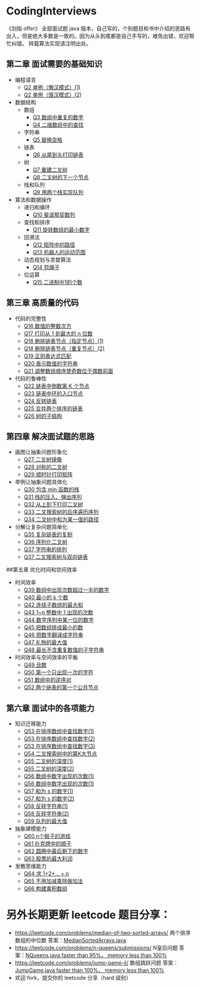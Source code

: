 # CodingInterviews
《剑指 offer》 全部面试题 java 版本，自己写的，个别题目和书中介绍的思路有出入，但是绝大多数是一致的。因为从头到尾都是自己手写的，难免出错，欢迎帮忙纠错。
转载算法实现请注明出处。

## 第二章 面试需要的基础知识
- 编程语言
    - [Q2 单例（懒汉模式）(1)](https://github.com/flying1020/CodingInterviews/blob/master/src/test/java/chapter2/Q2_Singleton1.java)
    - [Q2 单例（饿汉模式）(2)](https://github.com/flying1020/CodingInterviews/blob/master/src/test/java/chapter2/Q2_Singleton2.java)
- 数据结构
    - 数组
        - [Q3 数组中重复的数字](https://github.com/flying1020/CodingInterviews/blob/master/src/test/java/chapter2/Q3_RepeatNumInArray.java)
        - [Q4 二维数组中的查找](https://github.com/flying1020/CodingInterviews/blob/master/src/test/java/chapter2/Q4_SearchInTwoDimensionArray.java)
    - 字符串
        - [Q5 替换空格](https://github.com/flying1020/CodingInterviews/blob/master/src/test/java/chapter2/Q5_ReplaceBlankInString.java)
    - 链表
        - [Q6 从尾到头打印链表](https://github.com/flying1020/CodingInterviews/blob/master/src/test/java/chapter2/Q6_PrintLinkedReverseOrder.java)
    - 树
        - [Q7 重建二叉树](https://github.com/flying1020/CodingInterviews/blob/master/src/test/java/chapter2/Q7_RebuildBinaryTree.java)
        - [Q8 二叉树的下一个节点](https://github.com/flying1020/CodingInterviews/blob/master/src/test/java/chapter2/Q8_FindNextNodeInTree.java)
    - 栈和队列
        - [Q9 用两个栈实现队列](https://github.com/flying1020/CodingInterviews/blob/master/src/test/java/chapter2/Q9_TowStackSimulateQueue.java)
- 算法和数据操作
    - 递归和循环  
        - [Q10 斐波那契数列](https://github.com/flying1020/CodingInterviews/blob/master/src/test/java/chapter2/Q10_Fibonacci.java)
    - 查找和排序
        - [Q11 旋转数组的最小数字](https://github.com/flying1020/CodingInterviews/blob/master/src/test/java/chapter2/Q11_FindMinimumInReversedArray.java)
    - 回溯法        
        - [Q12 矩阵中的路径](https://github.com/flying1020/CodingInterviews/blob/master/src/test/java/chapter2/Q12_PathInMatrix.java)
        - [Q13 机器人的运动范围](https://github.com/flying1020/CodingInterviews/blob/master/src/test/java/chapter2/Q13_RobotMove.java)
    - 动态规划与贪婪算法
        - [Q14 剪绳子](https://github.com/flying1020/CodingInterviews/blob/master/src/test/java/chapter2/Q14_CutString.java)
    - 位运算
        - [Q15 二进制中1的个数](https://github.com/flying1020/CodingInterviews/blob/master/src/test/java/chapter2/Q15_CountNumOfOneInBinaryNum.java)
## 第三章 高质量的代码
- 代码的完整性
    - [Q16 数值的整数次方](https://github.com/flying1020/CodingInterviews/blob/master/src/test/java/chapter3/Q16_Power.java)
    - [Q17 打印从 1 到最大的 n 位数](https://github.com/flying1020/CodingInterviews/blob/master/src/test/java/chapter3/Q17_PrintOneToMaxNum.java)
    - [Q18 删除链表节点（指定节点）(1)](https://github.com/flying1020/CodingInterviews/blob/master/src/test/java/chapter3/Q18_DelLinkedNodeInO1Spend.java)
    - [Q18 删除链表节点（重复节点）(2)](https://github.com/flying1020/CodingInterviews/blob/master/src/test/java/chapter3/Q18_DelRepeatLinkedNode.java)
    - [Q19 正则表达式匹配](https://github.com/flying1020/CodingInterviews/blob/master/src/test/java/chapter3/Q19_SimpleRegularExpression.java)
    - [Q20 表示数值的字符串](https://github.com/flying1020/CodingInterviews/blob/master/src/test/java/chapter3/Q20_CheckNumFormat.java)
    - [Q21 调整数组顺序使奇数位于偶数前面](https://github.com/flying1020/CodingInterviews/blob/master/src/test/java/chapter3/Q21_1_RegularizedOddBeforeEven.java)
- 代码的鲁棒性
    - [Q22 链表中倒数第 K 个节点](https://github.com/flying1020/CodingInterviews/blob/master/src/test/java/chapter3/Q22_TheLastKInLLinked.java)
    - [Q23 链表中环的入口节点](https://github.com/flying1020/CodingInterviews/blob/master/src/test/java/chapter3/Q23_EntranceOfCycleLinked.java)
    - [Q24 反转链表](https://github.com/flying1020/CodingInterviews/blob/master/src/test/java/chapter3/Q24_ReverseLinked.java)
    - [Q25 合并两个排序的链表](https://github.com/flying1020/CodingInterviews/blob/master/src/test/java/chapter3/Q25_MergeSortedLinked.java)
    - [Q26 树的子结构](https://github.com/flying1020/CodingInterviews/blob/master/src/test/java/chapter3/Q26_RecognizeSubTree.java)
## 第四章 解决面试题的思路
- 画图让抽象问题形象化
    - [Q27 二叉树镜像](https://github.com/flying1020/CodingInterviews/blob/master/src/test/java/chapter4/Q27_MirrorBinaryTree.java)
    - [Q28 对称的二叉树](https://github.com/flying1020/CodingInterviews/blob/master/src/test/java/chapter4/Q28_IfABinaryTreeIsMirroTree.java)
    - [Q29 顺时针打印矩阵](https://github.com/flying1020/CodingInterviews/blob/master/src/test/java/chapter4/Q29_PrintMatrixClockWise.java)
- 举例让抽象问题具体化
    - [Q30 包含 min 函数的栈](https://github.com/flying1020/CodingInterviews/blob/master/src/test/java/chapter4/Q30_StackWithMinimumFucntion.java)
    - [Q31 栈的压入、弹出序列](https://github.com/flying1020/CodingInterviews/blob/master/src/test/java/chapter4/Q31_SequenceOfStackPushAndPop.java)
    - [Q32 从上到下打印二叉树](https://github.com/flying1020/CodingInterviews/blob/master/src/test/java/chapter4/Q32_DFSBinaryTree.java)
    - [Q33 二叉搜索树的后序遍历序列](https://github.com/flying1020/CodingInterviews/blob/master/src/test/java/chapter4/Q33_IfASequenceCanBePostOrderOfASearchBinaryTree.java)
    - [Q34 二叉树中和为某一值的路径](https://github.com/flying1020/CodingInterviews/blob/master/src/test/java/chapter4/Q34_SpecifiedPathInBinaryTree.java)
- 分解让复杂问题简单化
    - [Q35 复杂链表的复制](https://github.com/flying1020/CodingInterviews/blob/master/src/test/java/chapter4/Q35_CopyComplexLinked.java)
    - [Q36 序列化二叉树](https://github.com/flying1020/CodingInterviews/blob/master/src/test/java/chapter4/Q36_SerializeAndDeserializeBinaryTree.java)
    - [Q37 字符串的排列](https://github.com/flying1020/CodingInterviews/blob/master/src/test/java/chapter4/Q37_PermutationsOfString.java)
    - [Q37 二叉搜索树与双向链表](https://github.com/flying1020/CodingInterviews/blob/master/src/test/java/chapter4/Q38_ConvertSearchBinaryTreeToTowWayLinked.java)

##第五章 优化时间和空间效率
- 时间效率
    - [Q39 数组中出现次数超过一半的数字](https://github.com/flying1020/CodingInterviews/blob/master/src/test/java/chapter5/Q39_MoreThanHalfInArray.java)
    - [Q40 最小的 k 个数](https://github.com/flying1020/CodingInterviews/blob/master/src/test/java/chapter5/Q40_FirstKInArray.java)
    - [Q42 连续子数组的最大和](https://github.com/flying1020/CodingInterviews/blob/master/src/test/java/chapter5/Q42_MaxSubSequence.java)
    - [Q43 1~n 整数中 1 出现的次数](https://github.com/flying1020/CodingInterviews/blob/master/src/test/java/chapter5/Q43_SumOfOne.java)
    - [Q44 数字序列中某一位的数字](https://github.com/flying1020/CodingInterviews/blob/master/src/test/java/chapter5/Q44_NumWhichIndexIsN.java)
    - [Q45 把数组排成最小的数 ](https://github.com/flying1020/CodingInterviews/blob/master/src/test/java/chapter5/Q45_MinimumNum.java)
    - [Q46 把数字翻译成字符串](https://github.com/flying1020/CodingInterviews/blob/master/src/test/java/chapter5/Q46_ConvertNumToString.java)
    - [Q47 礼物的最大值](https://github.com/flying1020/CodingInterviews/blob/master/src/test/java/chapter5/Q47_MaxVauleOfGift.java)
    - [Q48 最长不含重复数值的子字符串](https://github.com/flying1020/CodingInterviews/blob/master/src/test/java/chapter5/Q48_MaxSubStringWithoutRepeat.java)
- 时间效率与空间效率的平衡
    - [Q49 丑数](https://github.com/flying1020/CodingInterviews/blob/master/src/test/java/chapter5/Q49_UglyNumber.java)
    - [Q50 第一个只出现一次的字符](https://github.com/flying1020/CodingInterviews/blob/master/src/test/java/chapter5/Q50_FistAtMostOnceCharacter.java)
    - [Q51 数组中的逆序对](https://github.com/flying1020/CodingInterviews/blob/master/src/test/java/chapter5/Q51_ReverseOrderPairInArray.java)
    - [Q52 两个链表的第一个公共节点](https://github.com/flying1020/CodingInterviews/blob/master/src/test/java/chapter5/Q52_FirstConfluence.java)
## 第六章 面试中的各项能力
- 知识迁移能力
    - [Q53 在排序数组中查找数字(1)](https://github.com/flying1020/CodingInterviews/blob/master/src/test/java/chapter6/Q53_1_CountTimesOfNumInSortedArray.java)
    - [Q53 在排序数组中查找数字(2)](https://github.com/flying1020/CodingInterviews/blob/master/src/test/java/chapter6/Q53_2_AbsentNumber.java)
    - [Q53 在排序数组中查找数字(3)](https://github.com/flying1020/CodingInterviews/blob/master/src/test/java/chapter6/Q53_3_NumWhichEqualsIndexOfItSelf.java)
    - [Q54 二叉搜索树中的第K大节点](https://github.com/flying1020/CodingInterviews/blob/master/src/test/java/chapter6/Q54_TheFirstKInBinarySearchTree.java)
    - [Q55 二叉树的深度(1)](https://github.com/flying1020/CodingInterviews/blob/master/src/test/java/chapter6/Q55_1_DepthOfBinaryTree.java)
    - [Q55 二叉树的深度(2)](https://github.com/flying1020/CodingInterviews/blob/master/src/test/java/chapter6/Q55_2_RecognizeBalanceTree.java)
    - [Q56 数组中数字出现的次数(1)](https://github.com/flying1020/CodingInterviews/blob/master/src/test/java/chapter6/Q56_1_FindTowNumWhichAppearOnce.java)
    - [Q56 数组中数字出现的次数(1)](https://github.com/flying1020/CodingInterviews/blob/master/src/test/java/chapter6/Q56_2_FindNumWhichAppearOnce.java)
    - [Q57 和为 s 的数字(1)](https://github.com/flying1020/CodingInterviews/blob/master/src/test/java/chapter6/Q57_1_FindTowNumWhichSumIsSpeNum.java)
    - [Q57 和为 s 的数字(2)](https://github.com/flying1020/CodingInterviews/blob/master/src/test/java/chapter6/Q57_2_FindTowNumWhichSumIsSpeNum.java)
    - [Q58 反转字符串(1)](https://github.com/flying1020/CodingInterviews/blob/master/src/test/java/chapter6/Q58_1_ReverseWord.java)
    - [Q58 反转字符串(2)](https://github.com/flying1020/CodingInterviews/blob/master/src/test/java/chapter6/Q58_2_ReverseWord.java)
    - [Q59 队列的最大值](https://github.com/flying1020/CodingInterviews/blob/master/src/test/java/chapter6/Q59_1_MaxValueInQueue.java)
- 抽象建模能力    
    - [Q60 n个骰子的游戏](https://github.com/flying1020/CodingInterviews/blob/master/src/test/java/chapter6/Q60_SumOfDices.java)
    - [Q61 扑克牌中的顺子](https://github.com/flying1020/CodingInterviews/blob/master/src/test/java/chapter6/Q61_10JQKAInPoker.java)
    - [Q62 圆圈中最后剩下的数字](https://github.com/flying1020/CodingInterviews/blob/master/src/test/java/chapter6/Q62_JosephusCycle.java)
    - [Q63 股票的最大利润](https://github.com/flying1020/CodingInterviews/blob/master/src/test/java/chapter6/Q63_MaxInteresting.java)
- 发散思维能力    
    - [Q64 求 1+2+ .. + n](https://github.com/flying1020/CodingInterviews/blob/master/src/test/java/chapter6/Q64_Accumulator.java)
    - [Q65 不用加减乘除做加法](https://github.com/flying1020/CodingInterviews/blob/master/src/test/java/chapter6/Q65_AddOperatorWithMathOperator.java)
    - [Q66 构建乘积数组](https://github.com/flying1020/CodingInterviews/blob/master/src/test/java/chapter6/Q66_BuildMulArray.java)

# 另外长期更新 leetcode 题目分享：
- https://leetcode.com/problems/median-of-two-sorted-arrays/ 两个排序数组的中位数 答案：[MedianSortedArrays.java](https://github.com/flying1020/CodingInterviews/blob/master/src/test/java/leetcode/MedianSortedArrays.java)
- https://leetcode.com/problems/n-queens/submissions/ N皇后问题 答案：[NQueens.java  faster than 95%， memory less than 100%](https://github.com/flying1020/CodingInterviews/blob/master/src/test/java/leetcode/NQueens.java)
- https://leetcode.com/problems/jump-game-ii/ 数组跳跃问题 答案：[JumpGame.java faster than 100%， memory less than 100%](https://github.com/flying1020/CodingInterviews/blob/master/src/test/java/leetcode/JumpGame.java)
- 欢迎 fork，提交你的 leetcode 分享（hard 级别）
